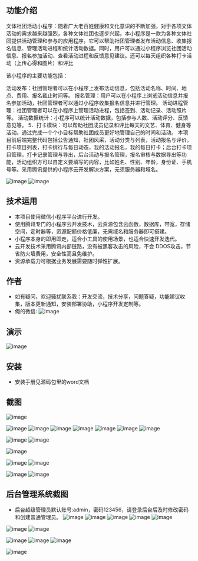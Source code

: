 ## 功能介绍 

 文体社团活动小程序：随着广大老百姓健康和文化意识的不断加强，对于各项文体活动的需求越来越强烈，各种文体社团也逐步兴起，本小程序是一款为各种文体社团提供活动管理和参与的应用程序。它可以帮助社团管理者发布活动信息、收集报名信息、管理活动进程和统计活动数据。同时，用户可以通过小程序浏览社团活动信息、报名参加活动、查看活动进程和反馈意见建议。还可以每天组织各种打卡活动（上传心得和图片）和评比

该小程序的主要功能包括：

活动发布：社团管理者可以在小程序上发布活动信息，包括活动名称、时间、地点、费用、报名截止时间等。
报名管理：用户可以在小程序上浏览活动信息并报名参加活动，社团管理者可以通过小程序收集报名信息并进行管理。
活动进程管理：社团管理者可以在小程序上管理活动进程，包括签到、活动记录、活动照片等。
活动数据统计：小程序可以统计活动数据，包括参与人数、活动评分、反馈意见等。
5．打卡模块：可以帮助社团成员记录和评比每天的文艺、体育、健身等活动。通过完成一个个小目标帮助社团成员更好地管理自己的时间和活动。
本项目前后端完整代码包括公告通知，社团风采，活动分类与列表，活动报名与评价，打卡项目列表，打卡排行与每日动态，我的活动报名，我的每日打卡；后台打卡项目管理，打卡记录管理与导出，后台活动与报名管理，报名审核与数据导出等功能，活动组织方可以自定义要填写的内容，比如姓名、性别、年龄，身份证、手机号等。采用腾讯提供的小程序云开发解决方案，无须服务器和域名。

![image](https://github.com/zhihuliukanshan/WeAss/assets/100545532/4d8febf8-e986-41eb-8aae-a655ea8489da)
![image](https://github.com/zhihuliukanshan/WeAss/assets/100545532/c21dbba3-0c8c-41ce-94b4-51dbc920e996)


## 技术运用
- 本项目使用微信小程序平台进行开发。
- 使用腾讯专门的小程序云开发技术，云资源包含云函数，数据库，带宽，存储空间，定时器等，资源配额价格低廉，无需域名和服务器即可搭建。
- 小程序本身的即用即走，适合小工具的使用场景，也适合快速开发迭代。
- 云开发技术采用腾讯内部链路，没有被黑客攻击的风险，不会 DDOS攻击，节省防火墙费用，安全性高且免维护。
- 资源承载力可根据业务发展需要随时弹性扩展。  



## 作者
- 如有疑问，欢迎骚扰联系我：开发交流，技术分享，问题答疑，功能建议收集，版本更新通知，安装部署协助，小程序开发定制等。
- 俺的微信: 
 ![image](https://github.com/zhihuliukanshan/WeAss/assets/100545532/331a9051-e567-4cf6-9fe3-0df15c845000)




## 演示 
 ![image](https://github.com/zhihuliukanshan/WeAss/assets/100545532/ae2ea359-cf0c-4977-ba28-4d20d872f6aa)


## 安装

- 安装手册见源码包里的word文档 


## 截图
![image](https://github.com/zhihuliukanshan/WeAss/assets/100545532/d42d8735-a1cc-4cc3-a261-aa60ecade76e)

![image](https://github.com/zhihuliukanshan/WeAss/assets/100545532/5f13b8c6-43ef-4e92-9a3c-22178150f077)
![image](https://github.com/zhihuliukanshan/WeAss/assets/100545532/e259fdf6-3cc9-4ae4-bca3-9a65656cd19c)
![image](https://github.com/zhihuliukanshan/WeAss/assets/100545532/62a10937-9d23-4d2a-90b5-4f964b927494)
![image](https://github.com/zhihuliukanshan/WeAss/assets/100545532/b594f4cf-79c7-46c7-8c27-82b5fbd82609)
![image](https://github.com/zhihuliukanshan/WeAss/assets/100545532/e82f2251-4536-4870-9035-fa2ae0ec7417)
![image](https://github.com/zhihuliukanshan/WeAss/assets/100545532/2b1fc75b-2ce9-464f-8407-26aa3c18d1bd)
![image](https://github.com/zhihuliukanshan/WeAss/assets/100545532/10c5d81c-c89b-4e60-afdf-4d4a21d51112)

![image](https://github.com/zhihuliukanshan/WeAss/assets/100545532/65d96fd7-2ef0-49f4-a87b-cf7ff0e6f5f4)
![image](https://github.com/zhihuliukanshan/WeAss/assets/100545532/3b1a9213-1c8d-422e-ae77-ac565906263b)

![image](https://github.com/zhihuliukanshan/WeAss/assets/100545532/8a408d76-5087-4197-af48-1657fd391c37)

![image](https://github.com/zhihuliukanshan/WeAss/assets/100545532/5254e69a-2bb3-4b85-aec5-6c4951ec1cf6)
![image](https://github.com/zhihuliukanshan/WeAss/assets/100545532/161e1b2c-6c9d-4d59-99ed-93e0e218e273)

![image](https://github.com/zhihuliukanshan/WeAss/assets/100545532/60b392aa-6ed7-4736-94b0-baa3e9f3c404)
![image](https://github.com/zhihuliukanshan/WeAss/assets/100545532/ff2c595c-db3a-418c-8f89-42a5d638b293)

 

## 后台管理系统截图 
- 后台超级管理员默认账号:admin，密码123456，请登录后台后及时修改密码和创建普通管理员。
![image](https://github.com/zhihuliukanshan/WeAss/assets/100545532/70b01a64-293c-4414-8d01-57b9226e55c2)
![image](https://github.com/zhihuliukanshan/WeAss/assets/100545532/d29c45c0-59e8-4084-b631-57c356805cab)
![image](https://github.com/zhihuliukanshan/WeAss/assets/100545532/dafea61a-3e5a-4cba-9da5-000e40f9cf08)
![image](https://github.com/zhihuliukanshan/WeAss/assets/100545532/b7798050-4d0c-4364-b51f-3e1f069a3e6d)
![image](https://github.com/zhihuliukanshan/WeAss/assets/100545532/891b697d-d1ca-4013-b34f-9527ae12e6e1)

![image](https://github.com/zhihuliukanshan/WeAss/assets/100545532/fc157d15-10e3-4e63-b566-f6f26944a144)
![image](https://github.com/zhihuliukanshan/WeAss/assets/100545532/38b23098-cf0c-4ae3-ae91-036f76ff4281)

![image](https://github.com/zhihuliukanshan/WeAss/assets/100545532/e16e254b-c5f5-47fd-b2c5-0f2c4feece83)
![image](https://github.com/zhihuliukanshan/WeAss/assets/100545532/7778a855-3dd5-452d-b319-331b68f9802b)
![image](https://github.com/zhihuliukanshan/WeAss/assets/100545532/ec92f10d-afb0-4cbe-8255-0e5e3a006261)

![image](https://github.com/zhihuliukanshan/WeAss/assets/100545532/07139470-8e19-45a9-86f4-3b76189464be)



